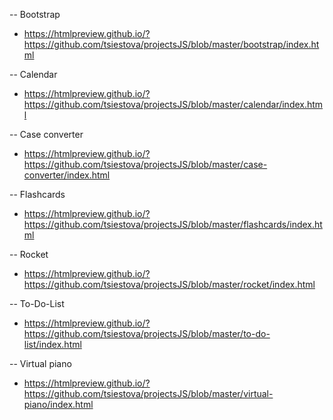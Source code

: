 
-- Bootstrap
- https://htmlpreview.github.io/?https://github.com/tsiestova/projectsJS/blob/master/bootstrap/index.html

-- Calendar
- https://htmlpreview.github.io/?https://github.com/tsiestova/projectsJS/blob/master/calendar/index.html

-- Case converter
- https://htmlpreview.github.io/?https://github.com/tsiestova/projectsJS/blob/master/case-converter/index.html

-- Flashcards
- https://htmlpreview.github.io/?https://github.com/tsiestova/projectsJS/blob/master/flashcards/index.html

-- Rocket
- https://htmlpreview.github.io/?https://github.com/tsiestova/projectsJS/blob/master/rocket/index.html

-- To-Do-List
- https://htmlpreview.github.io/?https://github.com/tsiestova/projectsJS/blob/master/to-do-list/index.html

-- Virtual piano
- https://htmlpreview.github.io/?https://github.com/tsiestova/projectsJS/blob/master/virtual-piano/index.html
  